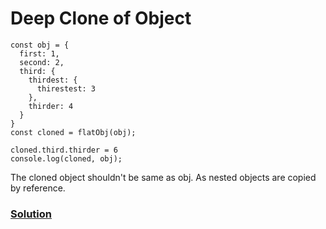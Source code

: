# Deep Clone of Object

```
const obj = {
  first: 1,
  second: 2,
  third: {
    thirdest: {
      thirestest: 3
    },
    thirder: 4
  }
}
const cloned = flatObj(obj);

cloned.third.thirder = 6
console.log(cloned, obj);
```

The cloned object shouldn't be same as obj. As nested objects are copied by reference.

### [Solution](./deepClone.js)
